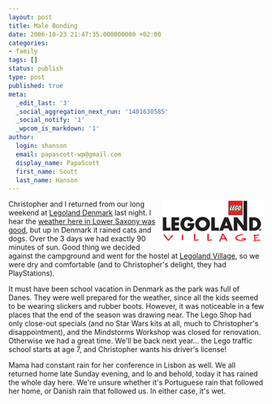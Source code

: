 ```yaml
---
layout: post
title: Male Bonding
date: 2006-10-23 21:47:35.000000000 +02:00
categories:
- family
tags: []
status: publish
type: post
published: true
meta:
  _edit_last: '3'
  _social_aggregation_next_run: '1401630585'
  _social_notify: '1'
  _wpcom_is_markdown: '1'
author:
  login: shanson
  email: papascott-wp@gmail.com
  display_name: PapaScott
  first_name: Scott
  last_name: Hanson
---
```

<p><a href="http://www.legoland-village.dk/default.asp?pageref=GB.Front"><img src="/wordpress/wp-content/uploads/2006/10/legoland_village.gif" alt="Legoland Village" title="Legoland Village" align="right" border="0" /></a> Christopher and I returned from our long weekend at <a href="http://www.legoland.dk/">Legoland Denmark</a> last night. I hear the <a href="http://justcallmemausi.blogspot.com/2006/10/playing-with-fire.html">weather here in Lower Saxony was good</a>, but up in Denmark it rained cats and dogs. Over the 3 days we had exactly 90 minutes of sun. Good thing we decided against the campground and went for the hostel at <a href="http://www.legoland-village.dk/default.asp?pageref=GB.Front">Legoland Village</a>, so we were dry and comfortable (and to Christopher's delight, they had PlayStations).</p>
<p>It must have been school vacation in Denmark as the park was full of Danes. They were well prepared for the weather, since all the kids seemed to be wearing slickers and rubber boots. However, it was noticeable in a few places that the end of the season was drawing near. The Lego Shop had only close-out specials (and no Star Wars kits at all, much to Christopher's disappointment), and the Mindstorms Workshop was closed for renovation. Otherwise we had a great time. We'll be back next year... the Lego traffic school starts at age 7, and Christopher wants his driver's license!</p>
<p>Mama had constant rain for her conference in Lisbon as well. We all returned home late Sunday evening, and lo and behold, today it has rained the whole day here. We're unsure whether it's Portuguese rain that followed her home, or Danish rain that followed us. In either case, it's wet.</p>
